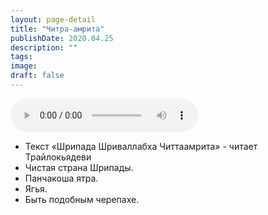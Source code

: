 ```yaml
---
layout: page-detail
title: "Читра-амрита"
publishDate: 2020.04.25
description: ""
tags:
image:
draft: false
---
```


<audio title="2020.04.25 - Читра-амрита.mp3" src="/upload/iblock/464/464898948fc9f89f486f3982b6bfdffc.mp3" controls=""></audio>

* Текст «Шрипада Шриваллабха Читтаамрита» - читает Трайлокьядеви
* Чистая страна Шрипады.
* Панчакоша ятра.
* Ягья.
* Быть подобным черепахе.

  
